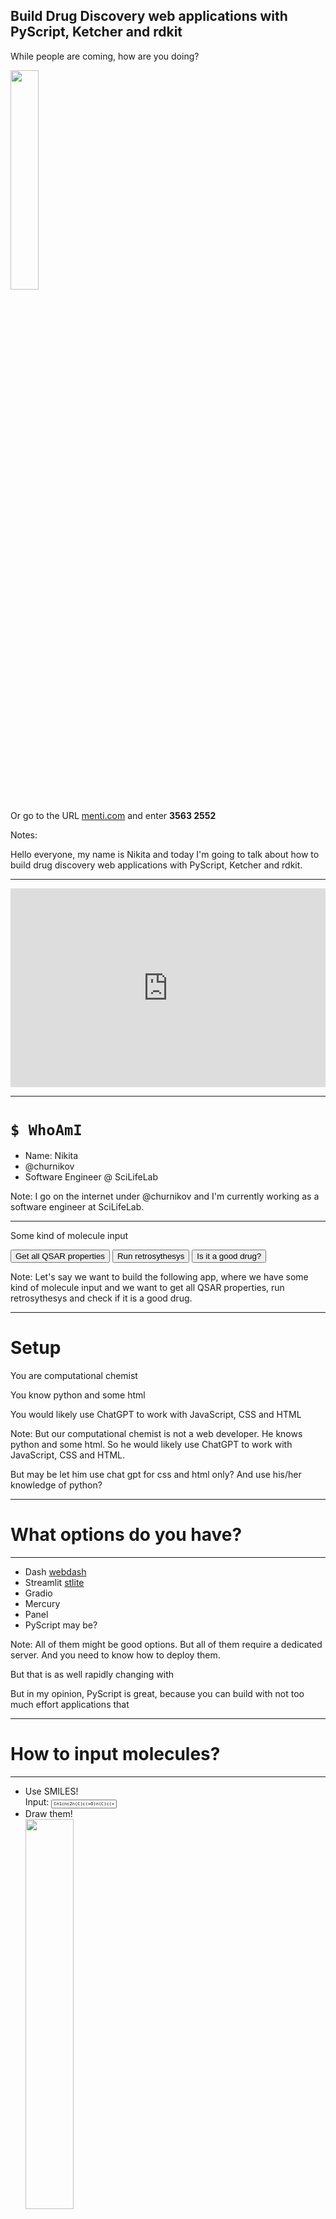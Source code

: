 ## Build Drug Discovery web applications with PyScript, Ketcher and rdkit

While people are coming, how are you doing?

<img src="assets/images/mentimeter_qr_code.png" width="30%"></img>

Or go to the URL [menti.com](www.menti.com) and enter **3563 2552**

Notes:

Hello everyone, my name is Nikita and today I'm going to talk about how to build drug discovery web applications with PyScript, Ketcher and rdkit.

---

<div style='position: relative; padding-bottom: 56.25%; padding-top: 35px; height: 0; overflow: hidden;'><iframe sandbox='allow-scripts allow-same-origin allow-presentation' allowfullscreen='true' allowtransparency='true' frameborder='0' height='315' src='https://www.mentimeter.com/app/presentation/aljempc8cj61smhmwvpr4pycfpqbvvwy/embed' style='position: absolute; top: 0; left: 0; width: 100%; height: 100%;' width='420'></iframe></div>

---

# `$ WhoAmI`

- Name: Nikita 
- @churnikov
- Software Engineer @ SciLifeLab

Note: I go on the internet under @churnikov and I'm currently working as a software engineer at SciLifeLab.

---

<div class="container">
    <div class="col">
        <div class="r-stack">
            <p class="fragment">Some kind of molecule input</p>
        </div>
    </div>
    <div class="col">
        <div class="fragment">
            <button class=>Get all QSAR properties</button>
            <button>Run retrosythesys</button>
            <button>Is it a good drug?</button>
        </div>
    </div>
</div>

Note:
Let's say we want to build the following app, where we have some kind of molecule input and we want to get all QSAR properties, run retrosythesys and check if it is a good drug.

----
# Setup

<p class="fragment">You are computational chemist</p>
<p class="fragment">You know python and some html</p>
<p class="fragment">You would likely use ChatGPT to work with JavaScript, CSS and HTML</p>

Note:
But our computational chemist is not a web developer. He knows python and some html. So he would likely use ChatGPT to work with JavaScript, CSS and HTML.

But may be let him use chat gpt for css and html only? And use his/her knowledge of python?

----

# What options do you have?

----

- Dash <i class="fa-solid fa-server fragment strikediag" data-fragment-index="1"></i> <i class="fragment fa-solid fa-screwdriver-wrench" data-fragment-index="1"></i> <a class="fragment" data-fragment-index="1" href="https://github.com/ibdafna/webdash">webdash</a>
- Streamlit <i class="fa-solid fa-server fragment strikediag" data-fragment-index="1"></i> <i class="fragment fa-solid fa-screwdriver-wrench" data-fragment-index="1"></i> <a class="fragment" data-fragment-index="1" href="https://github.com/whitphx/stlite">stlite</a>
- Gradio
- Mercury
- Panel <i class="fa-solid fa-server fragment strikediag" data-fragment-index="1"></i>
- PyScript may be? <i class="fa-solid fa-server fragment strikediag" data-fragment-index="2"></i>

Note:
All of them might be good options. But all of them require a dedicated server. And you need to know how to deploy them.

But that is as well rapidly changing with 

But in my opinion, PyScript is great, because you can build with not too much effort
applications that 

---

# How to input molecules?

----

<ul>
    <li> 
        Use SMILES!
        <br> Input: <input type="text" class="inline-input" style="width: 15em;font-size:0.5em;font-family: 'Roboto Mono', monospace;" value="Cn1cnc2n(C)c(=O)n(C)c(=O)c12" />
    </li>
    <li class="fragment">
        Draw them!<br>
        <img src="assets/images/mol-drawer-sketch.png" width="40%"></img>
    </li>
</ul>

---

# How to draw molecules?

----

<!-- - [Streamlit Ketcher](https://blog.streamlit.io/introducing-a-chemical-molecule-component-for-your-streamlit-apps/) -->
- [MarvinJS](https://chemaxon.com/marvin) <span class="fragment">Pretty but, free non commercially</span>
- [JSME](https://jsme-editor.github.io) <span class="fragment">Free, but not very pretty</span>
- [ChemWriter](https://chemwriter.com/) <span class="fragment">Not very pretty, free non commercially</span>
- [Ketcher](https://lifescience.opensource.epam.com/ketcher/index.html) <span class="fragment">Free, open source, pretty</span>
<p class="fragment">Worth checking out as alternative to the whole talk <a href="https://github.com/mik-laj/streamlit-ketcher">streamlit-ketcher</a></p>
<p class="fragment">
Short answer, no. For now at least. <a href="https://gist.github.com/churnikov/2d5001428c8a7d7ddc40429b9b4e2c58">Checkout this gist</a>

<div class="fragment">
    <p>
        Demos for all of them bellow
    </p>
    <p>
        <button class="btn"><i style="font-size: 3em" class="fa-solid fa-arrow-down navigate-down"></i></button>
    </p>
</div>

Note: I'm not going to go into details about all of them.

----

# Try them out

----

# JSME

<iframe src="https://jsme-editor.github.io/dist/JSME_test.html" width="100%" height="600"></iframe>

----

# MarvinJS
<a href="https://marvinjs-demo.chemaxon.com/latest/demo.html">https://marvinjs-demo.chemaxon.com/latest/demo.html</a>

> Cannot be embedded
----
# Ketcher

<iframe src="https://churnikov.github.io/demo/pyketch/ketcher/index.html" width="100%" height="500"></iframe>

----

# ChemWriter

<div id="editor"
    data-chemwriter-width="100%" data-chemwriter-height="500"
    data-chemwriter-ui="editor"
    data-chemwriter-src="https://chemwriter.com/data/structure-1.mol">
</div>

---

## Adding Ketcher to your page

[Download it standalone](https://github.com/epam/ketcher/releases/tag/v2.12.0)

```bash[|8]
ketcher/
├── apple-touch-icon.png
├── asset-manifest.json
├── favicon-16x16.png
├── favicon-32x32.png
├── favicon.ico
├── iframe.html
├── index.html
├── logo.svg
├── manifest.json
├── robots.txt
├── static
└── templates
```

----

```HTML
<iframe id="ketcher-demo" src="ketcher/index.html" width="100%" height="500px"></iframe>
```

<iframe src="assets/ketcher/index.html" width="100%" height="400px"></iframe>

----

Add it to your folder with `index.html`

```bash
ketcher/
├── ...
├── index.html # Index page for Ketcher
index.html # your main page. Here you add iframe
```

----

<iframe id="ketcher-demo" src="assets/ketcher/index.html" width="100%" height="500px"></iframe>

<div class="container">
    <div class="col">
        <p>
        <input id="5-copy-molecule-field" type="text" placeholder="Type your molecule" value="CN1C=NC2=C1C(=O)N(C(=O)N2C)C">
        <button label="Set molecule" py-click="set_mol('ketcher-demo', get_molecule_from_input('5-copy-molecule-field'))">Set molecule</button>
        </p>
        <p>
        <input id="5-copy-reaction-field" type="text" placeholder="Type your reaction" value="CC(=O)O.OCC>>CC(=O)OCC">
        <button label="Set reaction" py-click="set_mol('ketcher-demo', get_molecule_from_input('5-copy-reaction-field'))">Set reaction</button>
        </p>
    </div>
    <div class="col">
        <p>
            <button py-click="import asyncio; asyncio.create_task(set_molecule_in_div())" id="5-get-molecule">Get from Ketcher</button>
        </p>
        <p>
            <div style="font-family: mono" id="5-molecule-div"></div>
        </p>
    <div>
</div>
Note: Draw some molecules and stuff

---

### Done with PyScript

#### <button label="Set molecule" py-click="set_mol('ketcher-demo', mol:=get_molecule_from_input('5-copy-molecule-field')); display(f'Set molecule on previous slide {mol}', target='set-molecule-log')">Set molecule</button>

```html
<input id="5-copy-molecule-field" type="text" placeholder="Type your molecule" value="CN1C=NC2=C1C(=O)N(C(=O)N2C)C">
<button label="Set molecule" py-click="set_mol('ketcher-demo', get_molecule_from_input('5-copy-molecule-field'))">Set molecule</button>
```

```python
import js


def set_mol(ketcher_window_id, smiles):
    ketcher = js.document.getElementById(ketcher_window_id).contentWindow.ketcher
    ketcher.setMolecule(smiles)

def get_molecule_from_input(input_id):
    input = js.document.getElementById(input_id)
    return input.value
```

<pre class="overflow-y-scroll h-60" id="set-molecule-log"></pre>

----

### <button py-click="import asyncio; asyncio.create_task(set_molecule_in_div()); display('Got molecule on previons slide', target='get-molecule-log')" id="5-get-molecule">Get from Ketcher</button>

```html
<button py-click="import asyncio; asyncio.create_task(set_molecule_in_div())" id="5-get-molecule">Get from Ketcher</button>
```

```python
async def get_molecule_from_ketcher(ketcher_window_id):
    ketcher = js.document.getElementById(ketcher_window_id).contentWindow.ketcher
    return await ketcher.getSmiles()

async def set_molecule_in_div():
    mol = await get_molecule_from_ketcher('ketcher-demo')
    js.document.getElementById('5-molecule-div').innerHTML = mol
```

<pre class="overflow-y-scroll h-60" id="get-molecule-log"></pre>
---

# PyScript

Python in the browser

Note: Now we need to interact with this window somehow. Again, we are not doing JavaScript, so we need to find a way to do it from python. Fortunately, there is PyScript.

----

[pyscript.net](https://pyscript.net/)

<iframe src="https://pyscript.net/" width="100%" height="600"></iframe>

----

- Something **standard** could be done via **PyScript**
- Something **custom** could be done via **Pyodide**

----
Let's add it to the presentation
```html
<head>
  <link rel="stylesheet" href="https://pyscript.net/latest/pyscript.css" />
  <script defer src="https://pyscript.net/latest/pyscript.js"></script>
</head>
<body>
  <py-repl>1+1+1</py-repl>
</body>
```

<py-repl class="fs-30">1+1+1</py-repl>

<py-repl class="fs-30"> 
import random
random.randint(1, 100)
</py-repl>
----

We can also make PyScript interact with the presentation

<div>
    <button id="say-hi-button">Click Me!</button>
    <div class="info-icon">
        <i class="fa-solid fa-code fa-lg"></i>
        <div style="width: 600px" class="tooltip">
            <div class="code-snippet">
                <pre style="all: initial; font-size: 20px">
                <code>
<button id="say-hi-button">Click Me!</button>
                </code>
            </div>
        </div>
    </div>
</div>

```html
<py-script>
from pyscript import when, display

@when("click", selector="#say-hi-button")
def say_hi(event):
    display(f"Hi from pyscript!", target="say-hi-log")
    display(f"Triggered by {event}", target="say-hi-log")
</py-script>
```
<py-script src="assets/pyscripts/demo.py"></py-script>

<div> 
<pre class="overflow-y-scroll h-60 " id="say-hi-log"></pre>
    <div class="info-icon">
        <i class="fa-solid fa-code fa-lg"></i>
        <div style="width: 800px" class="tooltip">
            <div class="code-snippet">
                <pre style="all: initial; font-size: 20px">
                <code>
<pre class="overflow-y-scroll h-60" id="say-hi-log"></pre>
                </code>
            </div>
        </div>
    </div>

</div>

---

<!-- Back to ketcher -->

<!-- ---- -->

<!-- <iframe src="ketcher-developers-manual.html" width=100% height=600></iframe> -->

<!-- --- -->

<!-- <section data-background-iframe="https://churnikov.github.io/demo/pyketch/index.html" data-background-interactive> -->
<!-- <div class="container"> -->
<!-- <div class="col"> -->
<!-- </div> -->
<!-- <div class="col"> -->
<!-- <div class="r-stack"> -->
<!--  <iframe src="ketcher-developers-manual.html#installation" width=100% height=600></iframe> -->
<!--  <iframe class="fragment" src="ketcher-developers-manual.html#access-ketcher" width=100% height=600></iframe> -->
<!--  <iframe class="fragment" src="ketcher-developers-manual.html#set-smiles" width=100% height=600></iframe> -->
<!--  <iframe class="fragment" src="https://www.npmjs.com/package/@rdkit/rdkit#user-content-running-rdkitjs-in-your-javascript-code" width=100% height=600></iframe> -->
<!-- </div> -->
<!-- </div> -->
<!-- </div> -->
<!-- </section> -->

<!-- --- -->

Let's do something with molecules

<p class="fragment">
Just <span class="inline-code"> pip install rdkit</span><span class="fragment">?</span></p>

<p class="fragment">Welll...</p>

Note: 
Now that we are able to get molecules by drawing them and get them into python, the only thing left is to actually do
something with them. 

So PyScript offers ability to add some python packages to the browser.

----

### 1. Python packages are added via config

```html[3-5|6-17]
<head>
...
<!-- "Installation" of PyScript -->
<script defer src="https://pyscript.net/latest/pyscript.js"></script>
<link rel="stylesheet" type="text/css" href="https://pyscript.net/latest/pyscript.css" />
<!-- Configuration of PyScript -->
<py-config type="toml">
    packages = ["numpy", "matplotlib"]

    [splashscreen]
    autoclose = true

    [[interpreters]]
    src = "https://cdn.jsdelivr.net/pyodide/v0.23.4/full/pyodide.js"
    name = "pyodide-0.23.4"
    lang = "python"
</py-config>
```

[https://docs.pyscript.net/latest/reference/elements/py-config.html](https://docs.pyscript.net/latest/reference/elements/py-config.html)

[https://pyodide.org/en/stable/usage/packages-in-pyodide.html](https://pyodide.org/en/stable/usage/packages-in-pyodide.html)

----

<iframe src="assets/demos/numpy_plot_demo.html" width="70%" height="600"></iframe>

[https://matplotlib.org/stable/plot_types/basic/plot.html#sphx-glr-plot-types-basic-plot-py](https://matplotlib.org/stable/plot_types/basic/plot.html#sphx-glr-plot-types-basic-plot-py)

----

Let's add rdkit then

```toml
<py-config type="toml">
    ....
    packages = ["rdkit"]
    ....
```

----

<iframe src="assets/demos/add_pypi_rdkit_package.html" width="100%" height="600"></iframe>

----

About packages..

<div class="fragment">Two types of packages</div>

<div class="container">
    <div class="col fragment">
      <p> Pure python packages</p>
      <p> In other words, look like this: </p>
      <p> <span class="inline-code">pack-ver-py3-none-any.whl</span></p>
    </div>
    <div class="col fragment">
      <p> Packages build specifically for Pyodide</p>
      <p>
        <a href=https://pyodide.org/en/stable/usage/packages-in-pyodide.html>
            https://pyodide.org/en/stable/usage/packages-in-pyodide.html
        </a>
    </p>
    </div>
</div>
----

![rdkit-pypi-pyodide-build](assets/images/rdkit-pypi-pyodide-build.png)

---


So.. no hope?

<p class="fragment">Meanwhile use <a href="https://www.rdkitjs.com/">rdkit.js</a></p>
----

Setup


```html[6-12]
<head>
...
<!-- "Installation" of PyScript -->
<script defer src="https://pyscript.net/latest/pyscript.js"></script>
<link rel="stylesheet" type="text/css" href="https://pyscript.net/latest/pyscript.css" />
<script src="https://unpkg.com/@rdkit/rdkit/dist/RDKit_minimal.js"></script>
<script>
initRDKitModule().then(function (instance) {
  RDKitModule = instance;
  console.log("version: " + RDKitModule.version());
});
</script>
```
----
<p>
<div>
    <button id="rdkitjs-demo-button" py-click="set_mol('rdkitjs-demo', 'CN1C=NC2=C1C(=O)N(C(=O)N2C)C')">Set molecule</button>
    <div class="info-icon">
        <i class="fa-solid fa-code fa-lg"></i>
        <div style="width: 1200px" class="tooltip">
            <div class="code-snippet">
                <pre style="all: initial; font-size: 18px">
                <code>
<button id="rdkitjs-demo-button" py-click="set_mol('rdkitjs-demo', 'CN1C=NC2=C1C(=O)N(C(=O)N2C)C')">Set molecule</button>
                </code>
            </div>
        </div>
    </div>
</div>
</p>

<iframe id="rdkitjs-demo" src="assets/ketcher/index.html" width="60%" height="400px">
</iframe>

<py-repl class="fs-30">
import asyncio
smiles_task = asyncio.create_task(get_molecule_from_ketcher('rdkitjs-demo'))
</py-repl>

----

<py-repl class="fs-30">
mol = smiles_task.result()
mol
</py-repl>

<py-repl class="fs-30">
import js
mol = js.RDKitModule.get_mol(mol)
mol
</py-repl>

Some demos converted from [rdkitjs.com](https://www.rdkitjs.com/)

<button class="btn"><i style="font-size: 3em" class="fa-solid fa-arrow-down navigate-down"></i></button>

----

<div class="container">
    <div class="col fs-20" style="width: 50%">
        <py-repl>
        import asyncio
        smiles_task = asyncio.create_task(get_molecule_from_ketcher('rdkitjs-demo'))
        </py-repl>
        <py-repl>
        import js
        smiles = smiles_task.result() or "CC(=O)Oc1ccccc1C(=O)O"
        mol = js.RDKitModule.get_mol(smiles)
        dest = js.document.getElementById(
            "rdkitjs-example-output-1"
        )
        svg = mol.get_svg()
        dest.innerHTML = svg
        </py-repl>
    </div>
    <div class="col">
        <div id="rdkitjs-example-output-1"></div>
    </div>
</div>


----

[https://www.rdkitjs.com/#descriptors-calculation](https://www.rdkitjs.com/#descriptors-calculation)

<div class="container">
    <div class="col" style="font-size: 20px; width: 50%">
        <py-repl>
import asyncio
smiles_task = asyncio.create_task(
    get_molecule_from_ketcher('rdkitjs-demo')
)
        </py-repl>
        <py-repl>
import js
import json
smiles = smiles_task.result() or "CC(=O)Oc1ccccc1C(=O)O"
mol = js.RDKitModule.get_mol(smiles)
descriptors = json.loads(mol.get_descriptors())
res_str = "\n".join(
    f"{key}: {value}" 
    for (key, value) 
    in descriptors.items()
)
display(res_str, target="rdkitjs-example-output-7")
        </py-repl>
    </div>
    <div class="col">
        <pre class="overflow-y-scroll h-400" style="font-size: 14px" id="rdkitjs-example-output-7"></pre>
    </div>
</div>

---

<img src="assets/obsidian-export/imagine-what-you-can-do-slide.png" width="70%"></img>


Note: but there is so much more you can do. Show some of the stuff that I've done

---

# Downsides of PyScript

1. Heavily depends on the internet <i class="fa-solid fa-arrow-right"></i> Might be slow to load
2. Still in development <i class="fa-solid fa-arrow-right"></i> bugs, rapid api changes
3. Early adoption <i class="fa-solid fa-arrow-right"></i> Is not friends yet with some tools established (i.e. VUE)

<!-- --- -->

<!-- # Takeaways -->

<!-- - PyScript -- teaches you frontend development -->
<!-- - No need for dedicated server with st -->

<!-- Note: -->

<!-- Developer perspective -->
<!-- - PyScript is great if you want to try frontend development but you only know python -->
<!-- - You also don't need a backend for some fairly complex applications -->

<!-- Teacher perspective -->
<!-- - PyScript can let you build some cool interactive applications around python. -->
<!-- - Tools are easy to use, and pretty powerful at the same time. -->

<!-- If there is no python package that you can use, there is probably js package or build an api for this -->

---

Maybe PyScript is not ready for production yet.

But it will help you make friends with Browser.

Note:
I will certainly teach to work with browser tools and not be afraid of them.

---

<div style="font-size:18px">

# Resources

Software to draw molecules
- [Ketcher](https://lifescience.opensource.epam.com/ketcher/index.html) and [Streamlit ketcher](https://blog.streamlit.io/introducing-a-chemical-molecule-component-for-your-streamlit-apps/) and [stlite](https://github.com/whitphx/stlite)
- [MarvinJS](https://chemaxon.com/marvin) and [Marvin Dash](https://github.com/stsouko/marvin_dash)

PyScript
- [PyCon US 2023 PyScript slides](https://jeff.glass/post/pycon23-slides/)
- [How to interact with a backend with PyScript](https://docs.pyscript.net/latest/tutorials/requests.html)
- [PyScript - what you need to know by Nicholas H. Tollervey](https://www.youtube.com/watch?v=ocpVSExSDvw&t=3s&pp=ygUVTmljaG9sYXMgSC4gVG9sbGVydmV5)
- [Build a webapp with Flask and PyScript](https://www.youtube.com/watch?v=WZRNbspsjFM)
- [Build a webapp with Django and PyScript](https://www.youtube.com/watch?v=zw4V48Al8LU)
- [How to secure your api](https://medium.com/swlh/3-ways-to-secure-your-web-api-for-different-situations-8d5cd4762ab3)
- [PyScript: A Useful Abomination?](https://medium.com/analytics-vidhya/pyscript-a-useful-abomination-adc1f550c4be)

Chemical toolkit that works in browser
- [Rdkit JS](https://www.rdkitjs.com/)
- [chpython](https://github.com/chython/chython)

Slides
- [This talk in by blog](TODO)
- [reveal-md](https://github.com/webpro/reveal-md) and [reveal-js](revealjs.com/)

